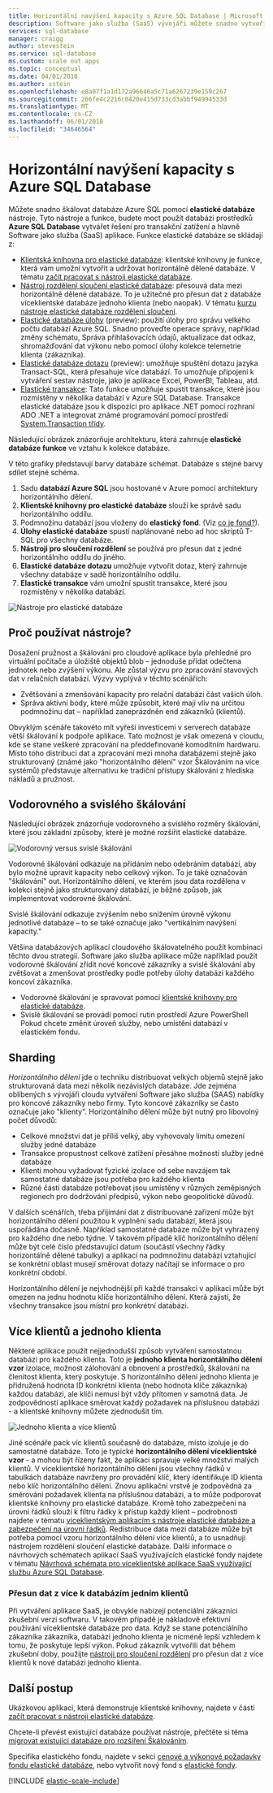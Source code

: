 ```yaml
---
title: Horizontální navýšení kapacity s Azure SQL Database | Microsoft Docs
description: Software jako služba (SaaS) vývojáři můžete snadno vytvořit elastické, škálovatelná databáze v cloudu pomocí těchto nástrojů
services: sql-database
manager: craigg
author: stevestein
ms.service: sql-database
ms.custom: scale out apps
ms.topic: conceptual
ms.date: 04/01/2018
ms.author: sstein
ms.openlocfilehash: e8a07f1a1d172a96646a5c71a6267239e159c267
ms.sourcegitcommit: 266fe4c2216c0420e415d733cd3abbf94994533d
ms.translationtype: MT
ms.contentlocale: cs-CZ
ms.lasthandoff: 06/01/2018
ms.locfileid: "34646564"
---
```

# <a name="scaling-out-with-azure-sql-database"></a>Horizontální navýšení kapacity s Azure SQL Database
Můžete snadno škálovat databáze Azure SQL pomocí **elastické databáze** nástroje. Tyto nástroje a funkce, budete moct použít databázi prostředků **Azure SQL Database** vytvářet řešení pro transakční zatížení a hlavně Software jako služba (SaaS) aplikace. Funkce elastické databáze se skládají z:

* [Klientská knihovna pro elastické databáze](sql-database-elastic-database-client-library.md): klientské knihovny je funkce, která vám umožní vytvořit a udržovat horizontálně dělené databáze.  V tématu [začít pracovat s nástroji elastické databáze](sql-database-elastic-scale-get-started.md).
* [Nástroj rozdělení sloučení elastické databáze](sql-database-elastic-scale-overview-split-and-merge.md): přesouvá data mezi horizontálně dělené databáze. To je užitečné pro přesun dat z databáze víceklientské databáze jednoho klienta (nebo naopak). V tématu [kurzu nástroje elastické databáze rozdělení sloučení](sql-database-elastic-scale-configure-deploy-split-and-merge.md).
* [Elastické databáze úlohy](sql-database-elastic-jobs-overview.md) (preview): použití úlohy pro správu velkého počtu databází Azure SQL. Snadno proveďte operace správy, například změny schématu, Správa přihlašovacích údajů, aktualizace dat odkaz, shromažďování dat výkonu nebo pomocí úlohy kolekce telemetrie klienta (zákazníka).
* [Elastické databáze dotazu](sql-database-elastic-query-overview.md) (preview): umožňuje spuštění dotazu jazyka Transact-SQL, která přesahuje více databází. To umožňuje připojení k vytváření sestav nástroje, jako je aplikace Excel, PowerBI, Tableau, atd.
* [Elastické transakce](sql-database-elastic-transactions-overview.md): Tato funkce umožňuje spustit transakce, které jsou rozmístěny v několika databází v Azure SQL Database. Transakce elastické databáze jsou k dispozici pro aplikace .NET pomocí rozhraní ADO .NET a integrovat známé programování pomocí prostředí [System.Transaction třídy](https://msdn.microsoft.com/library/system.transactions.aspx).

Následující obrázek znázorňuje architekturu, která zahrnuje **elastické databáze funkce** ve vztahu k kolekce databáze.

V této grafiky představují barvy databáze schémat. Databáze s stejné barvy sdílet stejné schéma.

1. Sadu **databází Azure SQL** jsou hostované v Azure pomocí architektury horizontálního dělení.
2. **Klientské knihovny pro elastické databáze** slouží ke správě sadu horizontálního oddílu.
3. Podmnožinu databází jsou vloženy do **elastický fond**. (Viz [co je fond?](sql-database-elastic-pool.md)).
4. **Úlohy elastické databáze** spustí naplánované nebo ad hoc skriptů T-SQL pro všechny databáze.
5. **Nástroji pro sloučení rozdělení** se používá pro přesun dat z jedné horizontálního oddílu do jiného.
6. **Elastické databáze dotazu** umožňuje vytvořit dotaz, který zahrnuje všechny databáze v sadě horizontálního oddílu.
7. **Elastické transakce** vám umožní spustit transakce, které jsou rozmístěny v několika databází. 

![Nástroje pro elastické databáze][1]

## <a name="why-use-the-tools"></a>Proč používat nástroje?
Dosažení pružnost a škálování pro cloudové aplikace byla přehledné pro virtuální počítače a úložiště objektů blob – jednoduše přidat odečtena jednotek nebo zvýšení výkonu. Ale zůstal výzvu pro zpracování stavových dat v relačních databází. Výzvy vyplývá v těchto scénářích:

* Zvětšování a zmenšování kapacity pro relační databázi část vašich úloh.
* Správa aktivní body, které může způsobit, které mají vliv na určitou podmnožinu dat – například zaneprázdněn end zákazníků (klientů).

Obvyklým scénáře takovéto mít vyřeší investicemi v serverech databáze větší škálování k podpoře aplikace. Tato možnost je však omezená v cloudu, kde se stane veškeré zpracování na předdefinované komoditním hardwaru. Místo toho distribuci dat a zpracování mezi mnoha databázemi stejně jako strukturovaný (známé jako "horizontálního dělení" vzor Škálováním na více systémů) představuje alternativu ke tradiční přístupy škálování z hlediska nákladů a pružnost.

## <a name="horizontal-and-vertical-scaling"></a>Vodorovného a svislého škálování
Následující obrázek znázorňuje vodorovného a svislého rozměry škálování, které jsou základní způsoby, které je možné rozšířit elastické databáze.

![Vodorovný versus svislé škálování][2]

Vodorovné škálování odkazuje na přidáním nebo odebráním databází, aby bylo možné upravit kapacity nebo celkový výkon. To je také označován "škálování" out. Horizontálního dělení, ve kterém jsou data rozdělena v kolekci stejně jako strukturovaný databází, je běžné způsob, jak implementovat vodorovné škálování.  

Svislé škálování odkazuje zvýšením nebo snížením úrovně výkonu jednotlivé databáze – to se také označuje jako "vertikálním navýšení kapacity."

Většina databázových aplikací cloudového škálovatelného použít kombinaci těchto dvou strategií. Software jako služba aplikace může například použít vodorovné škálování zřídit nové koncové zákazníky a svislé škálování aby zvětšovat a zmenšovat prostředky podle potřeby úlohy databázi každého koncoví zákazníka.

* Vodorovné škálování je spravovat pomocí [klientské knihovny pro elastické databáze](sql-database-elastic-database-client-library.md).
* Svislé škálování se provádí pomocí rutin prostředí Azure PowerShell Pokud chcete změnit úroveň služby, nebo umístění databází v elastickém fondu.

## <a name="sharding"></a>Sharding
*Horizontálního dělení* jde o techniku distribuovat velkých objemů stejně jako strukturovaná data mezi několik nezávislých databáze. Jde zejména oblíbených s vývojáři cloudu vytváření Software jako služba (SAAS) nabídky pro koncové zákazníky nebo firmy. Tyto koncové zákazníky se často označuje jako "klienty". Horizontálního dělení může být nutný pro libovolný počet důvodů:  

* Celkové množství dat je příliš velký, aby vyhovovaly limitu omezení služby jedné databáze
* Transakce propustnost celkové zatížení přesáhne možnosti služby jedné databáze
* Klienti mohou vyžadovat fyzické izolace od sebe navzájem tak samostatné databáze jsou potřeba pro každého klienta
* Různé části databáze potřebovat jsou umístěny v různých zeměpisných regionech pro dodržování předpisů, výkon nebo geopolitické důvodů.

V dalších scénářích, třeba přijímání dat z distribuované zařízení může být horizontálního dělení použitou k vyplnění sadu databází, která jsou uspořádána dočasně. Například samostatné databáze může být vyhrazený pro každého dne nebo týdne. V takovém případě klíč horizontálního dělení může být celé číslo představující datum (součástí všechny řádky horizontálně dělené tabulky) a aplikací na podmnožinu databází vztahující se konkrétní oblast musejí směrovat dotazy načítají se informace o pro konkrétní období.

Horizontálního dělení je nejvhodnější při každé transakci v aplikaci může být omezen na jednu hodnotu klíče horizontálního dělení. Která zajistí, že všechny transakce jsou místní pro konkrétní databázi.

## <a name="multi-tenant-and-single-tenant"></a>Více klientů a jednoho klienta
Některé aplikace použít nejjednodušší způsob vytváření samostatnou databázi pro každého klienta. Toto je **jednoho klienta horizontálního dělení vzor** izolace, možnost zálohování a obnovení a prostředků, škálování na členitost klienta, který poskytuje. S horizontálního dělení jednoho klienta je přidružená hodnota ID konkrétní klienta (nebo hodnota klíče zákazníka) každou databázi, ale klíči nemusí být vždy přítomen v samotná data. Je zodpovědností aplikace směrovat každý požadavek na příslušnou databázi - a klientské knihovny můžete zjednodušit tím.

![Jednoho klienta a více klientů][4]

Jiné scénáře pack víc klientů současně do databáze, místo izoluje je do samostatné databáze. Toto je typické **horizontálního dělení víceklientské vzor** - a mohou být řízeny fakt, že aplikaci spravuje velké množství malých klientů. V víceklientské horizontálního dělení jsou všechny řádků v tabulkách databáze navrženy pro provádění klíč, který identifikuje ID klienta nebo klíč horizontálního dělení. Znovu aplikační vrstvě je zodpovědná za směrování požadavek klienta na příslušnou databázi, a to může podporovat klientské knihovny pro elastické databáze. Kromě toho zabezpečení na úrovni řádků slouží k filtru řádky k přístup každý klient – podrobnosti najdete v tématu [víceklientským aplikacím s nástroje elastické databáze a zabezpečení na úrovni řádků](sql-database-elastic-tools-multi-tenant-row-level-security.md). Redistribuce data mezi databáze může být potřeba pomocí vzoru horizontálního dělení více klientů, a to usnadňují nástrojem rozdělení sloučení elastické databáze. Další informace o návrhových schématech aplikací SaaS využívajících elastické fondy najdete v tématu [Návrhová schémata pro víceklientské aplikace SaaS využívající službu Azure SQL Database](sql-database-design-patterns-multi-tenancy-saas-applications.md).

### <a name="move-data-from-multiple-to-single-tenancy-databases"></a>Přesun dat z více k databázím jedním klientů
Při vytváření aplikace SaaS, je obvykle nabízejí potenciální zákazníci zkušební verzi softwaru. V takovém případě je nákladově efektivní používání víceklientské databáze pro data. Když se stane potenciálního zákazníka zákazníka, databázi jednoho klienta je nicméně lepší vzhledem k tomu, že poskytuje lepší výkon. Pokud zákazník vytvořili dat během zkušební doby, použijte [nástroji pro sloučení rozdělení](sql-database-elastic-scale-overview-split-and-merge.md) pro přesun dat z více klientů k nové databázi jednoho klienta.

## <a name="next-steps"></a>Další postup
Ukázkovou aplikaci, která demonstruje klientské knihovny, najdete v části [začít pracovat s nástroji elastické databáze](sql-database-elastic-scale-get-started.md).

Chcete-li převést existující databáze používat nástroje, přečtěte si téma [migrovat existující databáze pro rozšíření Škálováním](sql-database-elastic-convert-to-use-elastic-tools.md).

Specifika elastického fondu, najdete v sekci [cenové a výkonové požadavky fondu elastické databáze](sql-database-elastic-pool.md), nebo vytvořit nový fond s [elastické fondy](sql-database-elastic-pool-manage-portal.md).  

[!INCLUDE [elastic-scale-include](../../includes/elastic-scale-include.md)]

<!--Anchors-->
<!--Image references-->
[1]:./media/sql-database-elastic-scale-introduction/tools.png
[2]:./media/sql-database-elastic-scale-introduction/h_versus_vert.png
[3]:./media/sql-database-elastic-scale-introduction/overview.png
[4]:./media/sql-database-elastic-scale-introduction/single_v_multi_tenant.png

